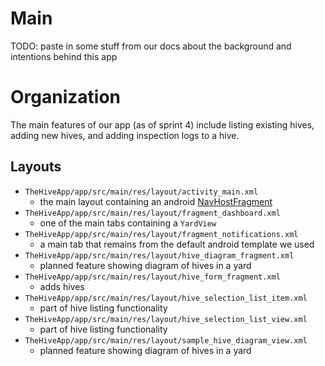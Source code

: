 # Main

TODO: paste in some stuff from our docs about the background and intentions behind this app

# Organization

The main features of our app (as of sprint 4) include
listing existing hives, adding new hives, and adding 
inspection logs to a hive. 


## Layouts

* `TheHiveApp/app/src/main/res/layout/activity_main.xml`
  - the main layout containing an android
    [NavHostFragment](https://developer.android.com/reference/androidx/navigation/fragment/NavHostFragment)
* `TheHiveApp/app/src/main/res/layout/fragment_dashboard.xml`
  - one of the main tabs containing a `YardView`
* `TheHiveApp/app/src/main/res/layout/fragment_notifications.xml`
  - a main tab that remains from the default android template we used
* `TheHiveApp/app/src/main/res/layout/hive_diagram_fragment.xml`
  - planned feature showing diagram of hives in a yard
* `TheHiveApp/app/src/main/res/layout/hive_form_fragment.xml`
  - adds hives
* `TheHiveApp/app/src/main/res/layout/hive_selection_list_item.xml`
  - part of hive listing functionality
* `TheHiveApp/app/src/main/res/layout/hive_selection_list_view.xml`
  - part of hive listing functionality
* `TheHiveApp/app/src/main/res/layout/sample_hive_diagram_view.xml`
  - planned feature showing diagram of hives in a yard
